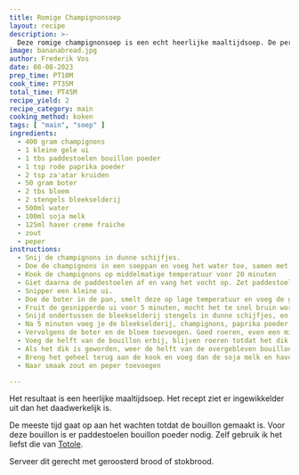 ```yaml
---
title: Romige Champignonsoep
layout: recipe
description: >-
  Deze romige champignonsoep is een echt heerlijke maaltijdsoep. De perfecte soep voor een koude dag, maar kan ook als voorgerecht voor een feestelijke maaltijd. 
image: bananabread.jpg
author: Frederik Vos
date: 08-08-2023
prep_time: PT10M
cook_time: PT35M
total_time: PT45M
recipe_yield: 2
recipe_category: main
cooking_method: koken
tags: [ "main", "soep" ]
ingredients:
  - 400 gram champignons
  - 1 kleine gele ui
  - 1 tbs paddestoelen bouillon poeder
  - 1 tsp rode paprika poeder
  - 2 tsp za'atar kruiden
  - 50 gram boter
  - 2 tbs bloem
  - 2 stengels bleekselderij
  - 500ml water
  - 100ml soja melk
  - 125ml haver creme fraiche 
  - zout 
  - peper
instructions:
  - Snij de champignons in dunne schijfjes.
  - Doe de champignons in een soeppan en voeg het water toe, samen met de bouillon poeder. 
  - Kook de champignons op middelmatige temperatuur voor 20 minuten
  - Giet daarna de paddestoelen af en vang het vocht op. Zet paddestoelen en bouillon opzij. 
  - Snipper een kleine ui.
  - Doe de boter in de pan, smelt deze op lage temperatuur en voeg de gesnipperde ui toe met een snufje zout.
  - Fruit de gesnipperde ui voor 5 minuten, mocht het te snel bruin worden, voeg dan 1 tsb water toe.
  - Snijd ondertussen de bleekselderij stengels in dunne schijfjes, en het eventueel aanwezige blad fijn.
  - Na 5 minuten voeg je de bleekselderij, champignons, paprika poeder en za'atar kruiden toe.
  - Vervolgens de boter en de bloem toevoegen. Goed roeren, even een minuutje bakken.
  - Voeg de helft van de bouillon erbij, blijven roeren totdat het dik wordt. Een pollepel is hierbij het meest praktische in gebruik.
  - Als het dik is geworden, weer de helft van de overgebleven bouillon toevoegen, net zolang tot de bouillon op is.
  - Breng het geheel terug aan de kook en voeg dan de soja melk en haver creme fraiche toe.
  - Naar smaak zout en peper toevoegen

---
```


Het resultaat is een heerlijke maaltijdsoep. Het recept ziet er ingewikkelder uit dan het daadwerkelijk is. 

De meeste tijd gaat op aan het wachten totdat de bouillon gemaakt is. Voor deze bouillon is er 
paddestoelen bouillon poeder nodig. Zelf gebruik ik het liefst die van [Totole](https://www.tjinstoko.eu/en/totole-granulated-mushroom-bouillon-227g.html).

Serveer dit gerecht met geroosterd brood of stokbrood.
